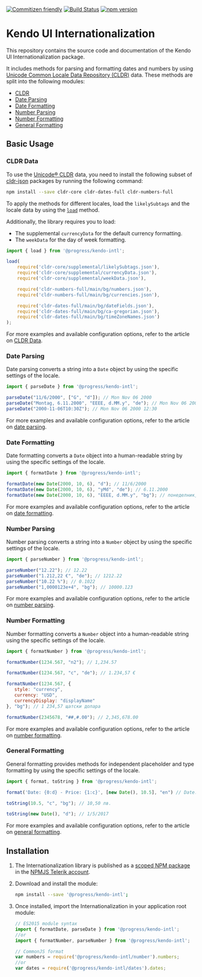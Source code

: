 [![Commitizen friendly](https://img.shields.io/badge/commitizen-friendly-brightgreen.svg)](http://commitizen.github.io/cz-cli/)
[![Build Status](https://travis-ci.org/telerik/kendo-intl.svg?branch=master)](https://travis-ci.org/telerik/kendo-intl)
[![npm version](https://badge.fury.io/js/%40telerik%2Fkendo-intl.svg)](https://badge.fury.io/js/%40telerik%2Fkendo-intl)


# Kendo UI Internationalization

This repository contains the source code and documentation of the Kendo UI Internationalization package.

It includes methods for parsing and formatting dates and numbers by using [Unicode Common Locale Data Repository (CLDR)](http://cldr.unicode.org/) data. These methods are split into the following modules:

* [CLDR](#cldr-data)
* [Date Parsing](#date-parsing)
* [Date Formatting](#date-formatting)
* [Number Parsing](#number-parsing)
* [Number Formatting](#number-formatting)
* [General Formatting](#general-formatting)

## Basic Usage

### CLDR Data

To use the [Unicode® CLDR](https://cldr.unicode.org/) data, you need to install the following subset of [cldr-json](https://github.com/unicode-org/cldr-json) packages by running the following command:

```sh
npm install --save cldr-core cldr-dates-full cldr-numbers-full
```

To apply the methods for different locales, load the `likelySubtags` and the locale data by using the [`load`](https://github.com/telerik/kendo-intl/blob/master/docs/cldr/api.md#load) method.

Additionally, the library requires you to load:
* The supplemental `currencyData` for the default currency formatting.
* The `weekData` for the day of week formatting.

```javascript
import { load } from '@progress/kendo-intl';

load(
    require('cldr-core/supplemental/likelySubtags.json'),
    require('cldr-core/supplemental/currencyData.json'),
    require('cldr-core/supplemental/weekData.json'),

    require('cldr-numbers-full/main/bg/numbers.json'),
    require('cldr-numbers-full/main/bg/currencies.json'),

    require('cldr-dates-full/main/bg/dateFields.json'),
    require('cldr-dates-full/main/bg/ca-gregorian.json'),
    require('cldr-dates-full/main/bg/timeZoneNames.json')
);
```

For more examples and available configuration options, refer to the article on [CLDR Data](https://github.com/telerik/kendo-intl/blob/master/docs/cldr/index.md).

### Date Parsing

Date parsing converts a string into a `Date` object by using the specific settings of the locale.

```js
import { parseDate } from '@progress/kendo-intl';

parseDate("11/6/2000", ["G", "d"]); // Mon Nov 06 2000
parseDate("Montag, 6.11.2000", "EEEE, d.MM.y", "de"); // Mon Nov 06 2000
parseDate("2000-11-06T10:30Z"); // Mon Nov 06 2000 12:30
```

For more examples and available configuration options, refer to the article on [date parsing](https://github.com/telerik/kendo-intl/blob/master/docs/date-parsing/index.md).

### Date Formatting

Date formatting converts a `Date` object into a human-readable string by using the specific settings of the locale.

```js
import { formatDate } from '@progress/kendo-intl';

formatDate(new Date(2000, 10, 6), "d"); // 11/6/2000
formatDate(new Date(2000, 10, 6), "yMd", "de"); // 6.11.2000
formatDate(new Date(2000, 10, 6), "EEEE, d.MM.y", "bg"); // понеделник, 6.11.2000
```

For more examples and available configuration options, refer to the article on [date formatting](https://github.com/telerik/kendo-intl/blob/master/docs/date-formatting/index.md).

### Number Parsing

Number parsing converts a string into a `Number` object by using the specific settings of the locale.

```js
import { parseNumber } from '@progress/kendo-intl';

parseNumber("12.22"); // 12.22
parseNumber("1.212,22 €", "de"); // 1212.22
parseNumber("10.22 %"); // 0.1022
parseNumber("1,0000123e+4", "bg"); // 10000.123
```

For more examples and available configuration options, refer to the article on [number parsing](https://github.com/telerik/kendo-intl/blob/master/docs/num-parsing/index.md).

### Number Formatting

Number formatting converts a `Number` object into a human-readable string using the specific settings of the locale.

```js
import { formatNumber } from '@progress/kendo-intl';

formatNumber(1234.567, "n2"); // 1,234.57

formatNumber(1234.567, "c", "de"); // 1.234,57 €

formatNumber(1234.567, {
   style: "currency",
   currency: "USD",
   currencyDisplay: "displayName"
}, "bg"); // 1 234,57 щатски долара

formatNumber(2345678, "##,#.00"); // 2,345,678.00
```

For more examples and available configuration options, refer to the article on [number formatting](https://github.com/telerik/kendo-intl/blob/master/docs/num-formatting/index.md).

### General Formatting

General formatting provides methods for independent placeholder and type formatting by using the specific settings of the locale.

```js
import { format, toString } from '@progress/kendo-intl';

format('Date: {0:d} - Price: {1:c}', [new Date(), 10.5], "en") // Date: 1/5/2017 - Price: $10.50

toString(10.5, "c", "bg"); // 10,50 лв.

toString(new Date(), "d"); // 1/5/2017
```

For more examples and available configuration options, refer to the article on [general formatting](https://github.com/telerik/kendo-intl/blob/master/docs/general-formatting/index.md).

## Installation

1. The Internationalization library is published as a [scoped NPM package](https://docs.npmjs.com/misc/scope) in the [NPMJS Telerik account](https://www.npmjs.com/~telerik).

2. Download and install the module:

    ```bash
    npm install --save '@progress/kendo-intl';
    ```

3. Once installed, import the Internationalization in your application root module:

    ```javascript
    // ES2015 module syntax
    import { formatDate, parseDate } from '@progress/kendo-intl';
    //or
    import { formatNumber, parseNumber } from '@progress/kendo-intl';
    ```
    ```javascript
    // CommonJS format
    var numbers = require('@progress/kendo-intl/number').numbers;
    //or
    var dates = require('@progress/kendo-intl/dates').dates;
    ```
